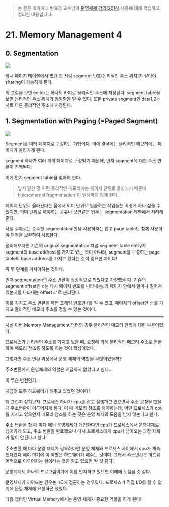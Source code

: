 > 본 글은 이화여대 반효경 교수님의 [운영체제 강의(2014)](http://www.kocw.net/home/search/kemView.do?kemId=1046323) 내용에 대해 학습하고 정리한 내용입니다.


# 21. Memory Management 4

## 0. Segmentation

![](https://i.imgur.com/Xawhbor.png)

 앞서 페이지 테이블에서 봤던 것 처럼 segment 번호(논리적인 주소 위치)가 같아야 sharing이 가능하게 된다. 
 
위 그림을 보면 editor는 하나의 카피로 물리적인 주소에 저장된다. segment table을 보면 논리적인 주소 위치가 동일함을 알 수 있다. 또한 private segment인 data1,2는 서로 다른 물리적인 주소에 저장된다. 

## 1. Segmentation with Paging (=Paged Segment)

![](https://i.imgur.com/L9qanat.png)

Segment를 여러 페이지로 구성하는 기법이다. 이에 결국에는 물리적인 메모리에는 페이지가 올라가게 된다.  

segment 하나가 여러 개의 페이지로 구성되기 때문에, 먼저 segment에 대한 주소 변환이 진행된다. 

이에 먼저 segment table을 찾아야 한다. 

> 앞서 말한 것 처럼 물리적인 메모리에는 페이지 단위로 올라가기 때문에 hole(external fragmentation)이 발생하지 않게 된다. 

페이지 단위로 올라간다는 점에서 의미 단위로 일을하는 작업들은 어떻게 하나 싶을 수 있지만, 의미 단위로 해야하는 공유나 보안같은 업무는 segmentation 레벨에서 처리해준다. 

사실 실제로는 순수한 segmentation만을 사용하지는 않고 page table도 함께 사용하여 단점을 보완하여 사용한다. 

정리해보자면 기존의 original segmentation 처럼 segment-table entry가 segment의 base address를 가지고 있는 것이 아니라, segment를 구성하는 page table의 base address를 가지고 있다는 것이 중요한 차이다!

즉 두 단계를 거쳐야하는 것이다. 

먼저 segmentation의 주소 변환이 정상적으로 되었다고 가정했을 때, 기존의 segment offset인 d는 다시 페이지 번호를 나타내는`p`와 페이지 안에서 얼마나 떨어져있는지를 나타내는 offset `d'`로 분리된다. 

이를 가지고 주소 변환을 하면 프레임 번호인 f를 알 수 있고, 페이지의 offset인 `d'`를 가지고 물리적인 메모리 주소를 정할 수 있는 것이다. 

---

사실 이번 Memory Management 챕터의 경우 물리적인 메모리 관리에 대한 부분이었다. 

프로세스가 논리적인 주소를 가지고 있을 때, 요청에 의해 물리적인 메모리 주소로 변환하여 메모리 참조를 하도록 하는 것이 핵심이었다.

그렇다면 주소 변환 과정에서 운영 체제의 역할을 무엇이었을까?

주소변환에서 운영체제의 역할은 지금까지 없었다고 한다... 

이 무슨 반전인가...

지금껏 모두 하드웨어가 해주고 있었던 것이다!

왜 그런지 살펴보자. 프로세스 하나가 cpu를 잡고 실행하고 있으면서 주소 요청을 했을 때 주소변환이 이루어지게 된다. 이 때 메모리 참조를 해야하는데, 어떤 프로세스가 cpu를 가지고 있으면서 메모리 참조를 하는 것은 운영 체제의 도움을 받지 않는다고 한다.

주소 변환을 할 때 마다 매번 운영체제가 개입한다면 cpu가 프로세스에서 운영체제로 넘어가게 되고, 주소 변환을 완료했으니 다시 프로세스에게 cpu가 넘어오는 과정 자체가 말이 안된다고 한다!

주소변환 때 마다 운영 체제가 필요하다면 운영 체제와 프로세스 사이에서 cpu가 계속 왔다갔다 해야 하기에 이 역할은 하드웨어가 해주는 것이다. 그래서 주소변환은 하드웨어적으로 이루어지는 일이라는 것을 알고 있으면 될 것 같다!

운영체제도 하나의 프로그램이기에 이를 인지하고 있으면 이해에 도움될 것 같다.

운영체제가 끼어드는 경우는 I/O에 접근하는 경우였다. 프로세스가 직접 I/O를 할 수 없기에 운영 체제에 요청하곤 했었다. 

다음 챕터인 Virtual Memory에서는 운영 체제가 중요한 역할을 하게 된다! 






